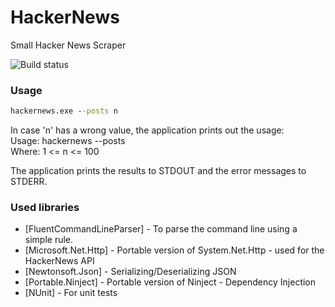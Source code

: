 # HackerNews
Small Hacker News Scraper

![Build status](https://ci.appveyor.com/api/projects/status/0cchr9wjv1iixywp?svg=true)

### Usage

```cmd
hackernews.exe --posts n
```

In case 'n' has a wrong value, the application prints out the usage:  
Usage: hackernews --posts <n>  
Where: 1 <= n <= 100

The application prints the results to STDOUT and the error messages to STDERR.

### Used libraries

- [FluentCommandLineParser] - To parse the command line using a simple rule.
- [Microsoft.Net.Http] - Portable version of System.Net.Http - used for the HackerNews API
- [Newtonsoft.Json] - Serializing/Deserializing JSON
- [Portable.Ninject] - Portable version of Ninject - Dependency Injection
- [NUnit] - For unit tests

